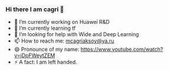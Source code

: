 ### Hi there I am cagri 👋

- 🔭 I’m currently working on Huawei R&D
- 🌱 I’m currently learning tf
- 🤔 I’m looking for help with Wide and Deep Learning
- 📫 How to reach me: mcagriaksoy@ya.ru
- 😄 Pronounce of my name: https://www.youtube.com/watch?v=jDpFWeytZEM
- ⚡ A fact: I am left handed.
